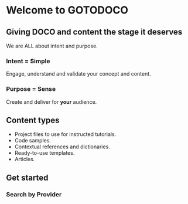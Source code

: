 # Welcome to GOTODOCO 

## Giving DOCO and content the stage it deserves

We are ALL about intent and purpose.

### Intent = Simple
Engage, understand and validate your concept and content.

### Purpose = Sense
Create and deliver for **your** audience.

## Content types

- Project files to use for instructed tutorials.
- Code samples.
- Contextual references and dictionaries.
- Ready-to-use templates.
- Articles.

## Get started


### Search by Provider


###

